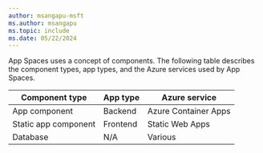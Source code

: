 ```yaml
---
author: msangapu-msft
ms.author: msangapu
ms.topic: include
ms.date: 05/22/2024
---
```

App Spaces uses a concept of components. The following table describes the component types, app types, and the Azure services used by App Spaces.

|Component type | App type| Azure service |
|--------|----------|-----------|
|App component|Backend|Azure Container Apps|
|Static app component|Frontend|Static Web Apps|
|Database|N/A|Various|